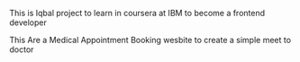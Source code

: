 This is Iqbal project to learn in coursera at IBM to become a frontend developer


This Are a Medical Appointment Booking wesbite to create a simple meet to doctor
